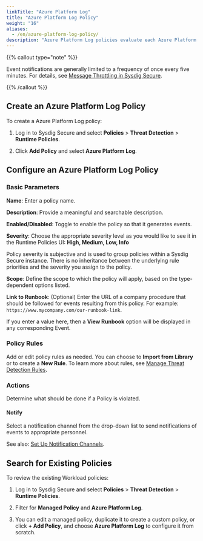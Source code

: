```yaml
---
linkTitle: "Azure Platform Log"
title: "Azure Platform Log Policy"
weight: "16"
aliases:
  - /en/azure-platform-log-policy/
description: "Azure Platform Log policies evaluate each Azure Platform Log entry. You can edit them, duplicate to create a custom version, or create a new list matching policy from scratch. You can scope policies by Account ID or virtual private cloud (VPC)."
---
```


{{% callout type="note" %}}

Event notifications are generally limited to a frequency of once every five minutes. For details, see [Message Throttling in Sysdig Secure](/en/docs/administration/administration-settings/outbound-integrations/notifications-management/troubleshoot-notifications-channels/#message-throttling-in-sysdig-secure).

{{% /callout %}}

## Create an Azure Platform Log Policy

To create a Azure Platform Log policy:

1. Log in to Sysdig Secure and select **Policies** > **Threat Detection** > **Runtime Policies**.

2. Click **Add Policy** and select **Azure Platform Log**.

## Configure an Azure Platform Log Policy

### Basic Parameters

**Name**: Enter a policy name.

**Description**: Provide a meaningful and searchable description.

**Enabled/Disabled**: Toggle to enable the policy so that it generates events.

**Severity**: Choose the appropriate severity level as you would like to see it in the Runtime Policies UI: **High, Medium, Low, Info**

Policy severity is subjective and is used to group policies within a Sysdig Secure instance. There is no inheritance between the underlying rule priorities and the severity you assign to the policy.

**Scope**: Define the scope to which the policy will apply, based on the type-dependent options listed.

**Link to Runbook**: (Optional) Enter the URL of a company procedure that should be followed for events resulting from this policy. For example: `https://www.mycompany.com/our-runbook-link`.

If you enter a value here, then a **View Runbook** option will be displayed in any corresponding Event.

### Policy Rules

Add or edit policy rules as needed. You can choose to **Import from Library** or to create a **New Rule**. To learn more about rules, see [Manage Threat Detection Rules](/en/manage-rules).

### Actions

Determine what should be done if a Policy is violated. 

#### Notify

Select a notification channel from the drop-down list to send notifications of events to appropriate personnel.

See also: [Set Up Notification Channels](/en/docs/administration/administration-settings/notifications-management/set-up-notification-channels/#set-up-notification-channels).

## Search for Existing Policies

To review the existing Workload policies: 

1. Log in to Sysdig Secure and select **Policies** > **Threat Detection** > **Runtime Policies**.

2. Filter for **Managed Policy** and **Azure Platform Log**. 

3. You can edit a managed policy, duplicate it to create a custom policy, or click **+ Add Policy**, and choose **Azure Platform Log** to configure it from scratch.